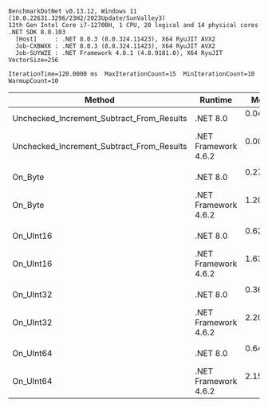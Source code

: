 ```

BenchmarkDotNet v0.13.12, Windows 11 (10.0.22631.3296/23H2/2023Update/SunValley3)
12th Gen Intel Core i7-12700H, 1 CPU, 20 logical and 14 physical cores
.NET SDK 8.0.103
  [Host]     : .NET 8.0.3 (8.0.324.11423), X64 RyuJIT AVX2
  Job-CXBWXK : .NET 8.0.3 (8.0.324.11423), X64 RyuJIT AVX2
  Job-SUYWZE : .NET Framework 4.8.1 (4.8.9181.0), X64 RyuJIT VectorSize=256

IterationTime=120.0000 ms  MaxIterationCount=15  MinIterationCount=10
WarmupCount=10

```

| Method                                    | Runtime              |      Mean |     Error |    StdDev | Ratio | RatioSD |
|-------------------------------------------|----------------------|----------:|----------:|----------:|------:|--------:|
| Unchecked_Increment_Subtract_From_Results | .NET 8.0             | 0.0446 ns | 0.0258 ns | 0.0242 ns |     ? |       ? |
| Unchecked_Increment_Subtract_From_Results | .NET Framework 4.6.2 | 0.0000 ns | 0.0000 ns | 0.0000 ns |     ? |       ? |
|                                           |                      |           |           |           |       |         |
| On_Byte                                   | .NET 8.0             | 0.2734 ns | 0.0415 ns | 0.0388 ns |  1.00 |    0.00 |
| On_Byte                                   | .NET Framework 4.6.2 | 1.2097 ns | 0.0247 ns | 0.0163 ns |  4.42 |    0.59 |
|                                           |                      |           |           |           |       |         |
| On_UInt16                                 | .NET 8.0             | 0.6270 ns | 0.0505 ns | 0.0448 ns |  1.00 |    0.00 |
| On_UInt16                                 | .NET Framework 4.6.2 | 1.6362 ns | 0.1394 ns | 0.1236 ns |  2.63 |    0.32 |
|                                           |                      |           |           |           |       |         |
| On_UInt32                                 | .NET 8.0             | 0.3697 ns | 0.0597 ns | 0.0499 ns |  1.00 |    0.00 |
| On_UInt32                                 | .NET Framework 4.6.2 | 2.2019 ns | 0.0819 ns | 0.0766 ns |  6.05 |    0.85 |
|                                           |                      |           |           |           |       |         |
| On_UInt64                                 | .NET 8.0             | 0.6450 ns | 0.1087 ns | 0.1016 ns |  1.00 |    0.00 |
| On_UInt64                                 | .NET Framework 4.6.2 | 2.1563 ns | 0.0614 ns | 0.0574 ns |  3.42 |    0.54 |
